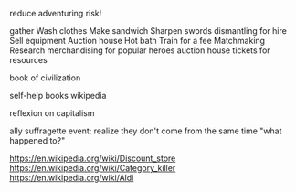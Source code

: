 
reduce adventuring risk!

gather
Wash clothes
Make sandwich
Sharpen swords
dismantling for hire
Sell equipment
Auction house
Hot bath
Train for a fee
Matchmaking
Research
merchandising for popular heroes
auction house
tickets for resources


book of civilization

self-help books
wikipedia

reflexion on capitalism

ally suffragette
event: realize they don't come from the same time "what happened to?"


https://en.wikipedia.org/wiki/Discount_store
https://en.wikipedia.org/wiki/Category_killer
https://en.wikipedia.org/wiki/Aldi
